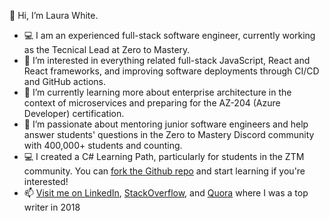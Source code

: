 👋 Hi, I’m Laura White. 
- 💻 I am an experienced full-stack software engineer, currently working as the Tecnical Lead at Zero to Mastery.
- 👀 I’m interested in everything related full-stack JavaScript, React and React frameworks, and improving software deployments through CI/CD and GitHub actions.
- 🌱 I’m currently learning more about enterprise architecture in the context of microservices and preparing for the AZ-204 (Azure Developer) certification.
- 💞️ I’m passionate about mentoring junior software engineers and help answer students' questions in the Zero to Mastery Discord community with 400,000+ students and counting. 
- 💻 I created a C# Learning Path, particularly for students in the ZTM community. You can [fork the Github repo](https://github.com/l-white/c-sharp-path) and start learning if you're interested!
- 📫 [Visit me on LinkedIn](https://www.linkedin.com/in/laurawhite-softwareengineer/), [StackOverflow](https://stackoverflow.com/users/9430133/laura-white), and [Quora](https://www.quora.com/profile/Laura-White-28) where I was a top writer in 2018

<!---
l-white/l-white is a ✨ special ✨ repository because its `README.md` (this file) appears on your GitHub profile.
You can click the Preview link to take a look at your changes.
--->
